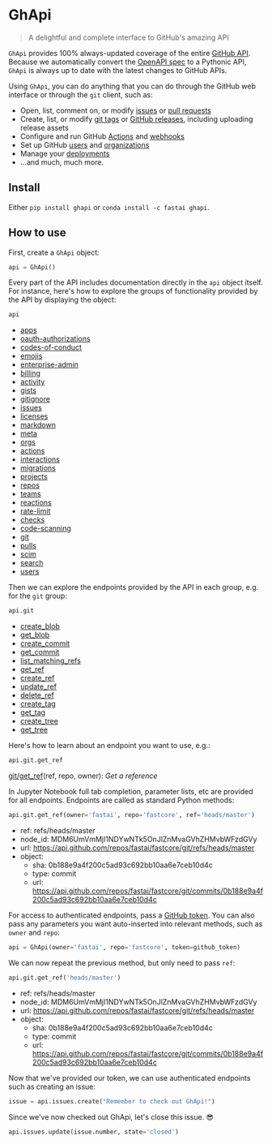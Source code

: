 # GhApi
> A delightful and complete interface to GitHub's amazing API


`GhApi` provides 100% always-updated coverage of the entire [GitHub API](https://docs.github.com/en/free-pro-team@latest/rest). Because we automatically convert the [OpenAPI spec](https://docs.github.com/en/free-pro-team@latest/rest/overview/openapi-description) to a Pythonic API, `GhApi` is always up to date with the latest changes to GitHub APIs.

Using `GhApi`, you can do anything that you can do through the GitHub web interface or through the `git` client, such as:

- Open, list, comment on, or modify [issues](https://guides.github.com/features/issues/) or [pull requests](https://docs.github.com/en/free-pro-team@latest/github/collaborating-with-issues-and-pull-requests/about-pull-requests)
- Create, list, or modify [git tags](https://git-scm.com/book/en/v2/Git-Basics-Tagging) or [GitHub releases](https://docs.github.com/en/free-pro-team@latest/github/administering-a-repository/managing-releases-in-a-repository), including uploading release assets
- Configure and run GitHub [Actions](https://github.com/features/actions) and [webhooks](https://docs.github.com/en/free-pro-team@latest/developers/webhooks-and-events/about-webhooks)
- Set up GitHub [users](https://docs.github.com/en/free-pro-team@latest/rest/reference/users) and [organizations](https://docs.github.com/en/free-pro-team@latest/github/setting-up-and-managing-organizations-and-teams/about-organizations)
- Manage your [deployments](https://docs.github.com/en/free-pro-team@latest/rest/guides/delivering-deployments)
- ...and much, much more.

## Install

Either `pip install ghapi` or `conda install -c fastai ghapi`.

## How to use

First, create a `GhApi` object:

```python
api = GhApi()
```

Every part of the API includes documentation directly in the `api` object itself. For instance, here's how to explore the groups of functionality provided by the API by displaying the object:

```python
api
```




- [apps](https://docs.github.com/en/free-pro-team@latest/rest/reference/apps)
- [oauth-authorizations](https://docs.github.com/en/free-pro-team@latest/rest/reference/oauth-authorizations)
- [codes-of-conduct](https://docs.github.com/en/free-pro-team@latest/rest/reference/codes-of-conduct)
- [emojis](https://docs.github.com/en/free-pro-team@latest/rest/reference/emojis)
- [enterprise-admin](https://docs.github.com/en/free-pro-team@latest/rest/reference/enterprise-admin)
- [billing](https://docs.github.com/en/free-pro-team@latest/rest/reference/billing)
- [activity](https://docs.github.com/en/free-pro-team@latest/rest/reference/activity)
- [gists](https://docs.github.com/en/free-pro-team@latest/rest/reference/gists)
- [gitignore](https://docs.github.com/en/free-pro-team@latest/rest/reference/gitignore)
- [issues](https://docs.github.com/en/free-pro-team@latest/rest/reference/issues)
- [licenses](https://docs.github.com/en/free-pro-team@latest/rest/reference/licenses)
- [markdown](https://docs.github.com/en/free-pro-team@latest/rest/reference/markdown)
- [meta](https://docs.github.com/en/free-pro-team@latest/rest/reference/meta)
- [orgs](https://docs.github.com/en/free-pro-team@latest/rest/reference/orgs)
- [actions](https://docs.github.com/en/free-pro-team@latest/rest/reference/actions)
- [interactions](https://docs.github.com/en/free-pro-team@latest/rest/reference/interactions)
- [migrations](https://docs.github.com/en/free-pro-team@latest/rest/reference/migrations)
- [projects](https://docs.github.com/en/free-pro-team@latest/rest/reference/projects)
- [repos](https://docs.github.com/en/free-pro-team@latest/rest/reference/repos)
- [teams](https://docs.github.com/en/free-pro-team@latest/rest/reference/teams)
- [reactions](https://docs.github.com/en/free-pro-team@latest/rest/reference/reactions)
- [rate-limit](https://docs.github.com/en/free-pro-team@latest/rest/reference/rate-limit)
- [checks](https://docs.github.com/en/free-pro-team@latest/rest/reference/checks)
- [code-scanning](https://docs.github.com/en/free-pro-team@latest/rest/reference/code-scanning)
- [git](https://docs.github.com/en/free-pro-team@latest/rest/reference/git)
- [pulls](https://docs.github.com/en/free-pro-team@latest/rest/reference/pulls)
- [scim](https://docs.github.com/en/free-pro-team@latest/rest/reference/scim)
- [search](https://docs.github.com/en/free-pro-team@latest/rest/reference/search)
- [users](https://docs.github.com/en/free-pro-team@latest/rest/reference/users)



Then we can explore the endpoints provided by the API in each group, e.g. for the `git` group:

```python
api.git
```




- [create_blob](https://docs.github.com/rest/reference/git#create-a-blob)
- [get_blob](https://docs.github.com/rest/reference/git#get-a-blob)
- [create_commit](https://docs.github.com/rest/reference/git#create-a-commit)
- [get_commit](https://docs.github.com/rest/reference/git#get-a-commit)
- [list_matching_refs](https://docs.github.com/rest/reference/git#list-matching-references)
- [get_ref](https://docs.github.com/rest/reference/git#get-a-reference)
- [create_ref](https://docs.github.com/rest/reference/git#create-a-reference)
- [update_ref](https://docs.github.com/rest/reference/git#update-a-reference)
- [delete_ref](https://docs.github.com/rest/reference/git#delete-a-reference)
- [create_tag](https://docs.github.com/rest/reference/git#create-a-tag-object)
- [get_tag](https://docs.github.com/rest/reference/git#get-a-tag)
- [create_tree](https://docs.github.com/rest/reference/git#create-a-tree)
- [get_tree](https://docs.github.com/rest/reference/git#get-a-tree)



Here's how to learn about an endpoint you want to use, e.g.:

```python
api.git.get_ref
```




[git/get_ref](https://docs.github.com/rest/reference/git#get-a-reference)(ref, repo, owner): *Get a reference*



In Jupyter Notebook full tab completion, parameter lists, etc are provided for all endpoints. Endpoints are called as standard Python methods:

```python
api.git.get_ref(owner='fastai', repo='fastcore', ref='heads/master')
```




- ref: refs/heads/master
- node_id: MDM6UmVmMjI1NDYwNTk5OnJlZnMvaGVhZHMvbWFzdGVy
- url: https://api.github.com/repos/fastai/fastcore/git/refs/heads/master
- object: 
  - sha: 0b188e9a4f200c5ad93c692bb10aa6e7ceb10d4c
  - type: commit
  - url: https://api.github.com/repos/fastai/fastcore/git/commits/0b188e9a4f200c5ad93c692bb10aa6e7ceb10d4c



For access to authenticated endpoints, pass a [GitHub token](https://docs.github.com/en/free-pro-team@latest/github/authenticating-to-github/creating-a-personal-access-token). You can also pass any parameters you want auto-inserted into relevant methods, such as `owner` and `repo`:

```python
api = GhApi(owner='fastai', repo='fastcore', token=github_token)
```

We can now repeat the previous method, but only need to pass `ref`:

```python
api.git.get_ref('heads/master')
```




- ref: refs/heads/master
- node_id: MDM6UmVmMjI1NDYwNTk5OnJlZnMvaGVhZHMvbWFzdGVy
- url: https://api.github.com/repos/fastai/fastcore/git/refs/heads/master
- object: 
  - sha: 0b188e9a4f200c5ad93c692bb10aa6e7ceb10d4c
  - type: commit
  - url: https://api.github.com/repos/fastai/fastcore/git/commits/0b188e9a4f200c5ad93c692bb10aa6e7ceb10d4c



Now that we've provided our token, we can use authenticated endpoints such as creating an issue:

```python
issue = api.issues.create("Remember to check out GhApi!")
```

Since we've now checked out GhApi, let's close this issue. 😎

```python
api.issues.update(issue.number, state='closed')
```
